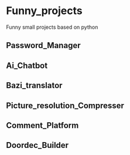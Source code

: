 # Funny_projects

Funny small projects based on python

## Password_Manager


## Ai_Chatbot

## Bazi_translator

## Picture_resolution_Compresser

## Comment_Platform

## Doordec_Builder

## 
